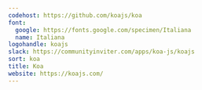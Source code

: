 ```yaml
---
codehost: https://github.com/koajs/koa
font:
  google: https://fonts.google.com/specimen/Italiana
  name: Italiana
logohandle: koajs
slack: https://communityinviter.com/apps/koa-js/koajs
sort: koa
title: Koa
website: https://koajs.com/
---
```

